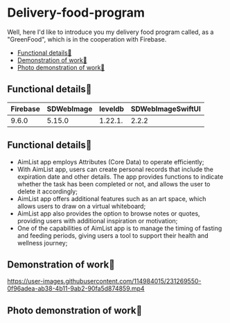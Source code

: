 # Delivery-food-program
Well, here I'd like to introduce you my delivery food program called, as a "GreenFood", which is in the cooperation with Firebase.
-  [Functional details🔐](#Functional-details🔐)
-  [Demonstration of work📲](#Demonstration-of-work📲)
-  [Photo demonstration of work📸](#Photo-demonstration-of-work📸)

## Functional details🔐
| Firebase    | SDWebImage  | leveldb     | SDWebImageSwiftUI |
|-------------|-------------|-------------|-------------------|
| 9.6.0       | 5.15.0      | 1.22.1.     | 2.2.2             |




<a name="Functional-details🔐"/></a>
## Functional details🔐
* AimList app employs Attributes (Core Data) to operate efficiently;
* With AimList app, users can create personal records that include the expiration date and other details. The app provides functions to indicate whether the task has been completed or not, and allows the user to delete it accordingly;
* AimList app offers additional features such as an art space, which allows users to draw on a virtual whiteboard;
* AimList app also provides the option to browse notes or quotes, providing users with additional inspiration or motivation;
* One of the capabilities of AimList app is to manage the timing of fasting and feeding periods, giving users a tool to support their health and wellness journey;

<a name="Demonstration-of-work📲"/></a>
## Demonstration of work📲
https://user-images.githubusercontent.com/114984015/231269550-0f96adea-ab38-4b11-9ab2-90fa5d874859.mp4

<a name="Photo-demonstration-of-work📸"/></a>
## Photo demonstration of work📸
